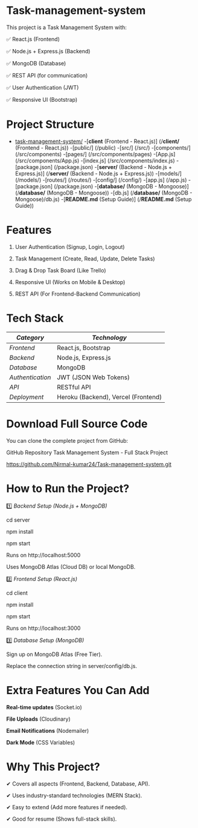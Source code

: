 # Task-management-system
This project is a Task Management System with:

✅ React.js (Frontend)

✅ Node.js + Express.js (Backend)

✅ MongoDB (Database)

✅ REST API (for communication)

✅ User Authentication (JWT)

✅ Responsive UI (Bootstrap)

# Project Structure

- [task-management-system/](/)
  -[**client**  (Frontend - React.js)] (/**client/**  (Frontend - React.js))
  -[public/] (/public)
  -[src/] (/src/)
    -[components/] (/src/components)
     -[pages/] (/src/components/pages)
     -[App.js] (/src/components/App.js)
     -[index.js] (/src/components/index.js)
  -[package.json] (/package.json)
  -[**server/** (Backend - Node.js + Express.js)] (/**server/** (Backend - Node.js + Express.js))
  -[models/] (/models/)
  -[routes/] (/routes/)
  -[config/] (/config/)
  -[app.js] (/app.js)
  -[package.json] (/package.json)
-[**database/** (MongoDB - Mongoose)] (/**database/** (MongoDB - Mongoose))
  -[db.js] (/**database/** (MongoDB - Mongoose)/db.js)
-[**README.md** (Setup Guide)] (/**README.md** (Setup Guide))

# Features
1. User Authentication (Signup, Login, Logout)

2. Task Management (Create, Read, Update, Delete Tasks)

3. Drag & Drop Task Board (Like Trello)

4. Responsive UI (Works on Mobile & Desktop)

5. REST API (For Frontend-Backend Communication)
   
# Tech Stack
|      *Category*	           |           *Technology*             |
|----------------------------|------------------------------------|
|*Frontend*	                 |    React.js, Bootstrap             |      
|*Backend*	                 |    Node.js, Express.js             |
|*Database*                  |          MongoDB                   |
|*Authentication*	           |   JWT (JSON Web Tokens)            |
|*API*                       |        RESTful API                 |
|*Deployment*	              | Heroku (Backend), Vercel (Frontend)|

# Download Full Source Code
You can clone the complete project from GitHub:

 GitHub Repository
 Task Management System - Full Stack Project

https://github.com/Nirmal-kumar24/Task-management-system.git

#  How to Run the Project?

1️⃣ *Backend Setup (Node.js + MongoDB)*

cd server

npm install

npm start

Runs on http://localhost:5000

Uses MongoDB Atlas (Cloud DB) or local MongoDB.

2️⃣ *Frontend Setup (React.js)*

cd client

npm install

npm start

Runs on http://localhost:3000

3️⃣ *Database Setup (MongoDB)*

Sign up on MongoDB Atlas (Free Tier).

Replace the connection string in server/config/db.js.

# Extra Features You Can Add

**Real-time updates** (Socket.io)

**File Uploads** (Cloudinary)

**Email Notifications** (Nodemailer)

**Dark Mode** (CSS Variables)

# Why This Project?

✔ Covers all aspects (Frontend, Backend, Database, API).

✔ Uses industry-standard technologies (MERN Stack).

✔ Easy to extend (Add more features if needed).

✔ Good for resume (Shows full-stack skills).


